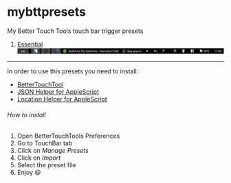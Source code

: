# mybttpresets
My Better Touch Tools touch bar trigger presets

1. [Essential](https://github.com/indiependente/mybttpresets/blob/master/essential/essential.bttpreset)
![Essential](https://github.com/indiependente/mybttpresets/blob/master/essential/essential_screenshot.png)


___
In order to use this presets you need to install:
 - [BetterTouchTool](https://folivora.ai/)
 - [JSON Helper for AppleScript](https://itunes.apple.com/gb/app/json-helper-for-applescript/id453114608?mt=12)
 - [Location Helper for AppleScript](https://itunes.apple.com/gb/app/location-helper-for-applescript/id488536386?mt=12)

###### How to install
1. Open BetterTouchTools Preferences
2. Go to TouchBar tab
3. Click on _Manage Presets_
4. Click on _Import_
5. Select the preset file
6. Enjoy 😃

